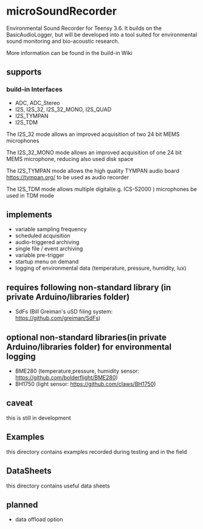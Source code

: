 


# microSoundRecorder
Environmental Sound Recorder for Teensy 3.6. It builds on the BasicAudioLogger, but will be developed into a tool suited for environmental sound monitoring and bio-acoustic research.

More information can be found in the build-in Wiki

## supports 
### build-in Interfaces
- ADC, ADC_Stereo
- I2S, I2S_32, I2S_32_MONO, I2S_QUAD 
- I2S_TYMPAN
- I2S_TDM

The I2S_32 mode allows an improved acquisition of two 24 bit MEMS microphones

The I2S_32_MONO mode allows an improved acquisition of one 24 bit MEMS microphone, reducing also used disk space

The I2S_TYMPAN mode allows the high quality TYMPAN audio board https://tympan.org/ to be used as audio recorder

The I2S_TDM mode allows multiple digital(e.g. ICS-52000 ) microphones be used in TDM mode

## implements
- variable sampling frequency
- scheduled acquisition
- audio-triggered archiving
- single file / event archiving
- variable pre-trigger
- startup menu on demand
- logging of environmental data (temperature, pressure, humidity, lux)

## requires following non-standard library (in private Arduino/libraries folder)
- SdFs   (Bill Greiman's uSD filing system: https://github.com/greiman/SdFs)

## optional non-standard libraries(in private Arduino/libraries folder) for environmental logging
- BME280 (temperature,pressure, humidity sensor: https://github.com/bolderflight/BME280)
- BH1750 (light sensor: https://github.com/claws/BH1750)

## caveat
this is still in development

## Examples
this directory contains examples recorded during testing and in the field

## DataSheets
this directory contains useful data sheets

## planned
- data offload option

